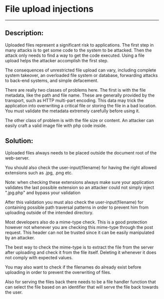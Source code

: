 # File upload injections
-------

## Description:

Uploaded files represent a significant risk to applications.
The first step in many attacks is to get some code to the system to be attacked.
Then the attack only needs to find a way to get the code executed. Using a file upload
helps the attacker accomplish the first step.

The consequences of unrestricted file upload can vary, including complete system takeover,
an overloaded file system or database, forwarding attacks to back-end systems, and simple
defacement.

There are really two classes of problems here.
The first is with the file metadata, like the path and file name.
These are generally provided by the transport, such as HTTP multi-part encoding.
This data may trick the application into overwriting a critical file or storing the file
in a bad location. You must validate the metadata extremely carefully before using it.

The other class of problem is with the file size or content.
An attacker can easily craft a valid image file with php code inside.


## Solution:

Uploaded files always needs to be placed outside the document root of the web-server.

You should also check the user-input(filename) for having the right
allowed extensions such as .jpg, .png etc.

Note: when checking these extensions always make sure your application validates the last
possible extension so an attacker could not simply inject ".jpg.php" and bypass your
validation

After this validation you must also check the user-input(filename) for containing possible
path traversal patterns in order to prevent him from uploading outside of
the intended directory.

Most developers also do a mime-type check. This is a good protection however not
whenever you are checking this mime-type through the post request. This header can not be
trusted since it can be easily manipulated by an attacker.

The best way to check the mime-type
is to extract the file from the server after uploading and check it from the file itself.
Deleting it whenever it does not comply with expected values.

You may also want to check if the filenames do already exist before uploading in order to
prevent the overwriting of files.

Also for serving the files back there needs to be a file handler function that can select
the file based on an identifier that will serve the file back towards the user.
